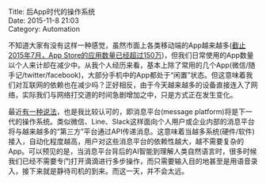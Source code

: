 Title: 后App时代的操作系统  
Date: 2015-11-8 21:03   
Category:  Automation

不知道大家有没有这样一种感觉，虽然市面上各类移动端的App越来越多([截止2015年7月，App Store的应用数量已经超过150万](http://www.feng.com/iPhone/news/2015-07-17/Set-a-new-record-App-Store-application-number-Several-do-you-use_619004.shtml))，但我们日常使用的App数量以个人来计却在减少中。从我个人经历来看，基本上除了常用的几个App(微信/随手记/twitter/facebook)，大部分手机中的App都处于“闲置”状态。但这意味着我们对互联网的依赖也在减少吗？正好相反，由于今天越来越多的设备直接连入了网络，实际我们与网络打交道的时间急剧增加之中，只是方式正在发生变化。  

最近[有一种说法](http://techcrunch.com/2015/09/29/forget-apps-now-the-bots-take-over/)，也是我比较认可的，即消息平台(message platform)将是下一代的操作系统。类似微信、Line、Slack这样面向个人用户或企业内部的消息平台将与越来越多的“第三方”平台通过API传递消息。这意味着当越多系统(硬件/软件)接入，自动化程度越高，用户对这些消息平台的依赖性越大，越不需要复杂的App。可以预见的是，当消息平台背后的AI智能到理解人类自然语言时，很多时候我们已经不需要专门打开滴滴进行多步操作，而只需要输入目的地甚至是用语音录入，接下来就是静待司机的到来。而这一天，并不会太远。